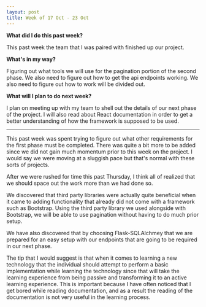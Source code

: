 ```yaml
---
layout: post
title: Week of 17 Oct - 23 Oct
---
```

<b>What did I do this past week?</b><br>
<p>This past week the team that I was paired with finished up our project.</p>
<b>What's in my way?</b><br>
<p>Figuring out what tools we will use for the pagination portion of the second phase. We also need to figure out how to get the api endpoints working. We also need to figure out how to work will be divided out.</p>
<b>What will I plan to do next week?</b><br>
<p>I plan on meeting up with my team to shell out the details of our next phase of the project. I will also read about React documentation in order to get a better understanding of how the framework is supposed to be used.</p>
<hr>
<p class="indented">This past week was spent trying to figure out what other requirements for the first phase must be completed. There was quite a bit more to be added since we did not gain much momentum prior to this week on the project. I would say we were moving at a sluggish pace but that's normal with these sorts of projects.</p>
<p class="indented">After we were rushed for time this past Thursday, I think all of realized that we should space out the work more than we had done so.</p>
<p class="indented">We discovered that third party libraries were actually quite beneficial when it came to adding functionality that already did not come with a framework such as Bootstrap. Using the third party library we used alongside with Bootstrap, we will be able to use pagination without having to do much prior setup.</p>
<p class="indented">We have also discovered that by choosing Flask-SQLAlchmey that we are prepared for an easy setup with our endpoints that are going to be required in our next phase.</p>
<p class="indented">The tip that I would suggest is that when it comes to learning a new technology that the individual should attempt to perform a basic implementation while learning the technology since that will take the learning experience from being passive and transforming it to an active learning experience. This is important because I have often noticed that I get bored while reading documentation, and as a result the reading of the documentation is not very useful in the learning process.</p>
